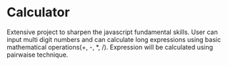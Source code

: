 # Calculator
Extensive project to sharpen the javascript fundamental skills.
User can input multi digit numbers and can calculate long expressions using basic
mathematical operations(+, -, *, /).
Expression will be calculated using pairwaise technique.
